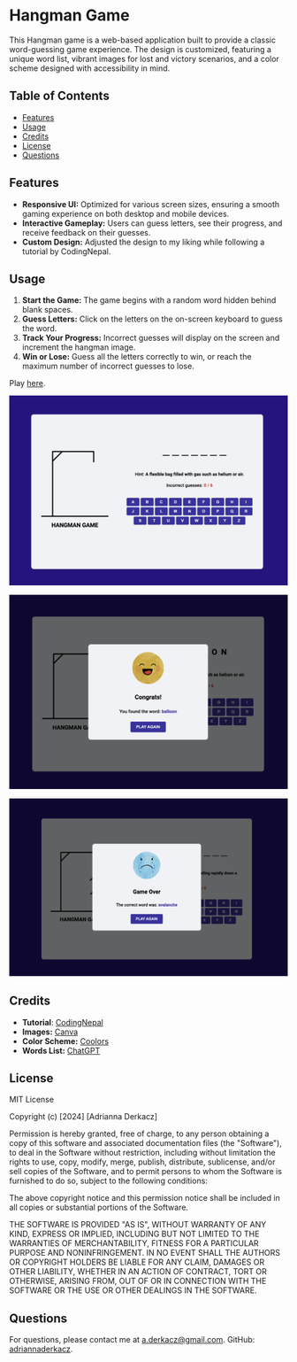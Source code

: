 # Hangman Game

This Hangman game is a web-based application built to provide a classic word-guessing game experience. The design is customized, featuring a unique word list, vibrant images for lost and victory scenarios, and a color scheme designed with accessibility in mind.

## Table of Contents

- [Features](#features)
- [Usage](#usage)
- [Credits](#credits)
- [License](#license)
- [Questions](#questions)

## Features

- **Responsive UI:** Optimized for various screen sizes, ensuring a smooth gaming experience on both desktop and mobile devices.
- **Interactive Gameplay:** Users can guess letters, see their progress, and receive feedback on their guesses.
- **Custom Design:** Adjusted the design to my liking while following a tutorial by CodingNepal.

## Usage

1. **Start the Game:** The game begins with a random word hidden behind blank spaces.
2. **Guess Letters:** Click on the letters on the on-screen keyboard to guess the word.
3. **Track Your Progress:** Incorrect guesses will display on the screen and increment the hangman image.
4. **Win or Lose:** Guess all the letters correctly to win, or reach the maximum number of incorrect guesses to lose.

Play [here](https://adriannaderkacz.github.io/hangman-game/).

![Image](./assets/images/screenshot1.png)

![Image](./assets/images/screenshot2.png)

![Image](./assets/images/screenshot3.png)

## Credits

- **Tutorial**: [CodingNepal](https://www.youtube.com/watch?v=hSSdc8vKP1I)
- **Images:** [Canva](https://www.canva.com/)
- **Color Scheme:** [Coolors](https://coolors.co/)
- **Words List:** [ChatGPT](https://chatgpt.com/)

## License

MIT License

Copyright (c) [2024] [Adrianna Derkacz]

Permission is hereby granted, free of charge, to any person obtaining a copy of this software and associated documentation files (the "Software"), to deal in the Software without restriction, including without limitation the rights to use, copy, modify, merge, publish, distribute, sublicense, and/or sell copies of the Software, and to permit persons to whom the Software is furnished to do so, subject to the following conditions:

The above copyright notice and this permission notice shall be included in all copies or substantial portions of the Software.

THE SOFTWARE IS PROVIDED "AS IS", WITHOUT WARRANTY OF ANY KIND, EXPRESS OR IMPLIED, INCLUDING BUT NOT LIMITED TO THE WARRANTIES OF MERCHANTABILITY, FITNESS FOR A PARTICULAR PURPOSE AND NONINFRINGEMENT. IN NO EVENT SHALL THE AUTHORS OR COPYRIGHT HOLDERS BE LIABLE FOR ANY CLAIM, DAMAGES OR OTHER LIABILITY, WHETHER IN AN ACTION OF CONTRACT, TORT OR OTHERWISE, ARISING FROM, OUT OF OR IN CONNECTION WITH THE SOFTWARE OR THE USE OR OTHER DEALINGS IN THE SOFTWARE.

## Questions

For questions, please contact me at a.derkacz@gmail.com.
GitHub: [adriannaderkacz](https://github.com/adriannaderkacz).